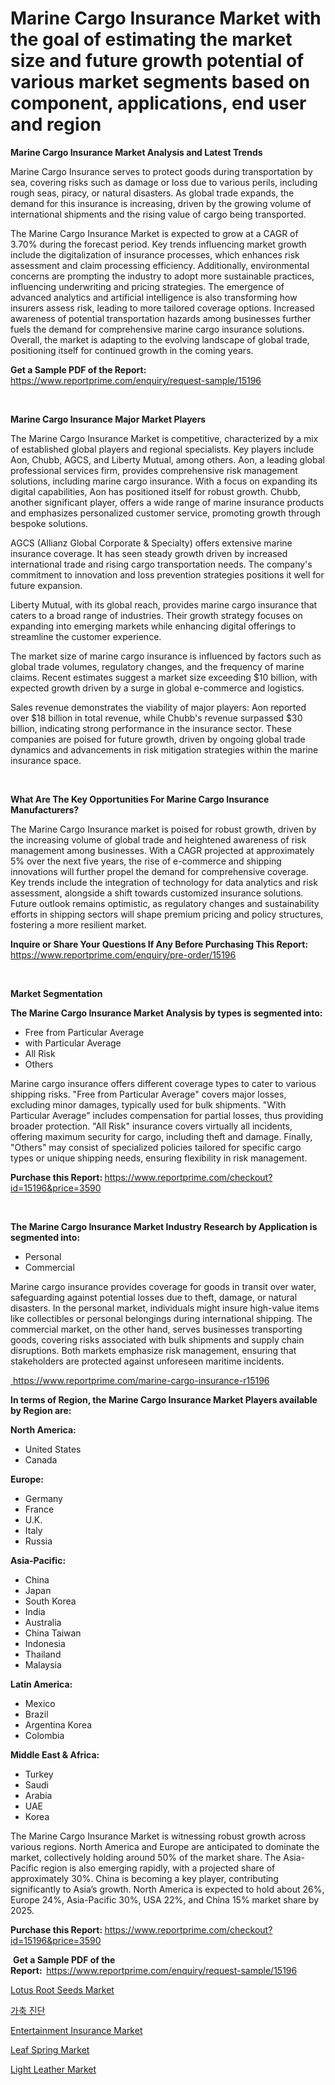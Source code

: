 <p><h1>Marine Cargo Insurance Market with the goal of estimating the market size and future growth potential of various market segments based on component, applications, end user and region</h1></p><p><strong>Marine Cargo Insurance Market Analysis and Latest Trends</strong></p>
<p><p>Marine Cargo Insurance serves to protect goods during transportation by sea, covering risks such as damage or loss due to various perils, including rough seas, piracy, or natural disasters. As global trade expands, the demand for this insurance is increasing, driven by the growing volume of international shipments and the rising value of cargo being transported.</p><p>The Marine Cargo Insurance Market is expected to grow at a CAGR of 3.70% during the forecast period. Key trends influencing market growth include the digitalization of insurance processes, which enhances risk assessment and claim processing efficiency. Additionally, environmental concerns are prompting the industry to adopt more sustainable practices, influencing underwriting and pricing strategies. The emergence of advanced analytics and artificial intelligence is also transforming how insurers assess risk, leading to more tailored coverage options. Increased awareness of potential transportation hazards among businesses further fuels the demand for comprehensive marine cargo insurance solutions. Overall, the market is adapting to the evolving landscape of global trade, positioning itself for continued growth in the coming years.</p></p>
<p><strong>Get a Sample PDF of the Report:&nbsp;</strong> <a href="https://www.reportprime.com/enquiry/request-sample/15196">https://www.reportprime.com/enquiry/request-sample/15196</a></p>
<p>&nbsp;</p>
<p><strong>Marine Cargo Insurance Major Market Players</strong></p>
<p><p>The Marine Cargo Insurance Market is competitive, characterized by a mix of established global players and regional specialists. Key players include Aon, Chubb, AGCS, and Liberty Mutual, among others. Aon, a leading global professional services firm, provides comprehensive risk management solutions, including marine cargo insurance. With a focus on expanding its digital capabilities, Aon has positioned itself for robust growth. Chubb, another significant player, offers a wide range of marine insurance products and emphasizes personalized customer service, promoting growth through bespoke solutions.</p><p>AGCS (Allianz Global Corporate & Specialty) offers extensive marine insurance coverage. It has seen steady growth driven by increased international trade and rising cargo transportation needs. The company's commitment to innovation and loss prevention strategies positions it well for future expansion.</p><p>Liberty Mutual, with its global reach, provides marine cargo insurance that caters to a broad range of industries. Their growth strategy focuses on expanding into emerging markets while enhancing digital offerings to streamline the customer experience.</p><p>The market size of marine cargo insurance is influenced by factors such as global trade volumes, regulatory changes, and the frequency of marine claims. Recent estimates suggest a market size exceeding $10 billion, with expected growth driven by a surge in global e-commerce and logistics.</p><p>Sales revenue demonstrates the viability of major players: Aon reported over $18 billion in total revenue, while Chubb's revenue surpassed $30 billion, indicating strong performance in the insurance sector. These companies are poised for future growth, driven by ongoing global trade dynamics and advancements in risk mitigation strategies within the marine insurance space.</p></p>
<p>&nbsp;</p>
<p><strong>What Are The Key Opportunities For Marine Cargo Insurance Manufacturers?</strong></p>
<p><p>The Marine Cargo Insurance market is poised for robust growth, driven by the increasing volume of global trade and heightened awareness of risk management among businesses. With a CAGR projected at approximately 5% over the next five years, the rise of e-commerce and shipping innovations will further propel the demand for comprehensive coverage. Key trends include the integration of technology for data analytics and risk assessment, alongside a shift towards customized insurance solutions. Future outlook remains optimistic, as regulatory changes and sustainability efforts in shipping sectors will shape premium pricing and policy structures, fostering a more resilient market.</p></p>
<p><strong>Inquire or Share Your Questions If Any Before Purchasing This Report:</strong> <a href="https://www.reportprime.com/enquiry/pre-order/15196">https://www.reportprime.com/enquiry/pre-order/15196</a></p>
<p>&nbsp;</p>
<p><strong>Market Segmentation</strong></p>
<p><strong>The Marine Cargo Insurance Market Analysis by types is segmented into:</strong></p>
<p><ul><li>Free from Particular Average</li><li>with Particular Average</li><li>All Risk</li><li>Others</li></ul></p>
<p><p>Marine cargo insurance offers different coverage types to cater to various shipping risks. "Free from Particular Average" covers major losses, excluding minor damages, typically used for bulk shipments. "With Particular Average" includes compensation for partial losses, thus providing broader protection. "All Risk" insurance covers virtually all incidents, offering maximum security for cargo, including theft and damage. Finally, "Others" may consist of specialized policies tailored for specific cargo types or unique shipping needs, ensuring flexibility in risk management.</p></p>
<p><strong>Purchase this Report:&nbsp;</strong><a href="https://www.reportprime.com/checkout?id=15196&price=3590">https://www.reportprime.com/checkout?id=15196&price=3590</a></p>
<p>&nbsp;</p>
<p><strong>The Marine Cargo Insurance Market Industry Research by Application is segmented into:</strong></p>
<p><ul><li>Personal</li><li>Commercial</li></ul></p>
<p><p>Marine cargo insurance provides coverage for goods in transit over water, safeguarding against potential losses due to theft, damage, or natural disasters. In the personal market, individuals might insure high-value items like collectibles or personal belongings during international shipping. The commercial market, on the other hand, serves businesses transporting goods, covering risks associated with bulk shipments and supply chain disruptions. Both markets emphasize risk management, ensuring that stakeholders are protected against unforeseen maritime incidents.</p></p>
<p><a href="https://www.reportprime.com/marine-cargo-insurance-r15196">&nbsp;https://www.reportprime.com/marine-cargo-insurance-r15196</a></p>
<p><strong>In terms of Region, the Marine Cargo Insurance Market Players available by Region are:</strong></p>
<p>
    <p> <strong> North America: </strong>
        <ul>
            <li>United States</li>
            <li>Canada</li>
        </ul>
        </p> 
    <p> <strong> Europe: </strong>
        <ul>
            <li>Germany</li>
            <li>France</li>
            <li>U.K.</li>
            <li>Italy</li>
            <li>Russia</li>
        </ul>
        </p> 
    <p> <strong> Asia-Pacific: </strong>
        <ul>
            <li>China</li>
            <li>Japan</li>
            <li>South Korea</li>
            <li>India</li>
            <li>Australia</li>
            <li>China Taiwan</li>
            <li>Indonesia</li>
            <li>Thailand</li>
            <li>Malaysia</li>
        </ul>
        </p> 
    <p> <strong> Latin America: </strong>
        <ul>
            <li>Mexico</li>
            <li>Brazil</li>
            <li>Argentina Korea</li>
            <li>Colombia</li>
        </ul>
        </p> 
    <p> <strong> Middle East & Africa: </strong>
        <ul>
            <li>Turkey</li>
            <li>Saudi</li>
            <li>Arabia</li>
            <li>UAE</li>
            <li>Korea</li>
        </ul>
    </p>
    </p>
<p><p>The Marine Cargo Insurance Market is witnessing robust growth across various regions. North America and Europe are anticipated to dominate the market, collectively holding around 50% of the market share. The Asia-Pacific region is also emerging rapidly, with a projected share of approximately 30%. China is becoming a key player, contributing significantly to Asia’s growth. North America is expected to hold about 26%, Europe 24%, Asia-Pacific 30%, USA 22%, and China 15% market share by 2025.</p></p>
<p><strong>Purchase this Report: </strong><a href="https://www.reportprime.com/checkout?id=15196&price=3590">https://www.reportprime.com/checkout?id=15196&price=3590</a></p>
<p>&nbsp;<strong>Get a Sample PDF of the Report:&nbsp;&nbsp;</strong><a href="https://www.reportprime.com/enquiry/request-sample/15196">https://www.reportprime.com/enquiry/request-sample/15196</a></p>
<p><strong></strong></p>
<p><p><a href="https://www.linkedin.com/pulse/lotus-root-seeds-market-size-share-trends-analysis-report-wlrxe?trackingId=NcxXTakvQzuOvIQviKIYKA%3D%3D">Lotus Root Seeds Market</a></p><p><a href="https://medium.com/@mujgankortalih/%EC%84%B8%EA%B3%84-livestock-diagnositic-market-%EC%9D%80-2024%EC%97%90%EC%84%9C-2031%EB%A1%9C-%EC%97%B0%ED%8F%89%EA%B7%A0-%EC%A6%9D%EA%B0%80%EC%9C%A8%EC%9D%84-%EB%B3%B4%EC%9D%BC-%EA%B2%83%EC%9C%BC%EB%A1%9C-%EC%98%88%EC%83%81%EB%90%A9%EB%8B%88%EB%8B%A4-e5cd5edcccc7">가축 진단</a></p><p><a href="https://github.com/jeffreybishop26/Market-Research-Report-List-1/blob/main/entertainment-insurance-market.md">Entertainment Insurance Market</a></p><p><a href="https://issuu.com/reportprime-2/docs/leaf-spring-market-size-2030.pptx_3e402f9ff07ea8">Leaf Spring Market</a></p><p><a href="https://medium.com/@addiehirthe44/the-light-leather-industry-analysis-report-offers-a-comprehensive-and-current-examination-of-the-d2bfa1c26630">Light Leather Market</a></p></p>